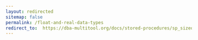 ```yaml
---
layout: redirected
sitemap: false
permalink: /float-and-real-data-types
redirect_to:  https://dba-multitool.org/docs/stored-procedures/sp_sizeoptimiser/checks/#float-and-real-data-types
---
```

